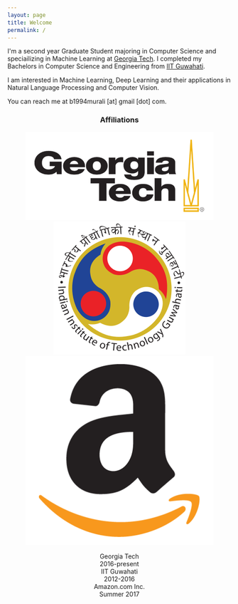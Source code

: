 ```yaml
---
layout: page
title: Welcome
permalink: /
---
```


I'm a second year Graduate Student majoring in Computer Science and speciailizing in Machine Learning at [Georgia Tech](https://www.gatech.edu). I completed my Bachelors in Computer Science and Engineering from [IIT Guwahati](https://www.iitg.ac.in).

I am interested in Machine Learning, Deep Learning and their applications in Natural Language Processing and Computer Vision.

You can reach me at b1994murali [at] gmail [dot] com.

<h3 align="center">Affiliations</h3>
<figure align="center" class="affils">
    <a href="http://www.gatech.edu/"><img src="/docs/pictures/gatech.png" /></a>
    <a href="http://www.iitg.ac.in/"><img src="/docs/pictures/iitg.png" /></a>
    <a href="https://www.amazon.com/"><img src="/docs/pictures/amazon.png" /></a>
</figure>
<figure align="center" class="affils">
    <figcaption>Georgia Tech<br />2016-present</figcaption>
    <figcaption>IIT Guwahati<br />2012-2016</figcaption>
    <figcaption>Amazon.com Inc.<br />Summer 2017</figcaption>
</figure>